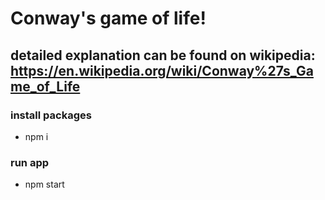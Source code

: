 # Conway's game of life!
## detailed explanation can be found on wikipedia: https://en.wikipedia.org/wiki/Conway%27s_Game_of_Life
### install packages
- npm i
### run app
- npm start